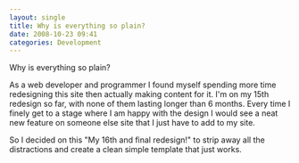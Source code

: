 ```yaml
---
layout: single
title: Why is everything so plain?
date: 2008-10-23 09:41
categories: Development
---
```

Why is everything so plain?

As a web developer and programmer I found myself spending more time redesigning this site then actually making content for it. I'm on my 15th redesign so far, with none of them lasting longer than 6 months. Every time I finely get to a stage where I am happy with the design I would see a neat new feature on someone else site that I just have to add to my site.

So I decided on this "My 16th and final redesign!" to strip away all the distractions and create a clean simple template that just works.
